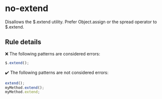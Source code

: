 # no-extend

Disallows the $.extend utility. Prefer Object.assign or the spread operator to $.extend.

## Rule details

❌ The following patterns are considered errors:
```js
$.extend();
```

✔️ The following patterns are not considered errors:
```js
extend();
myMethod.extend();
myMethod.extend;
```

